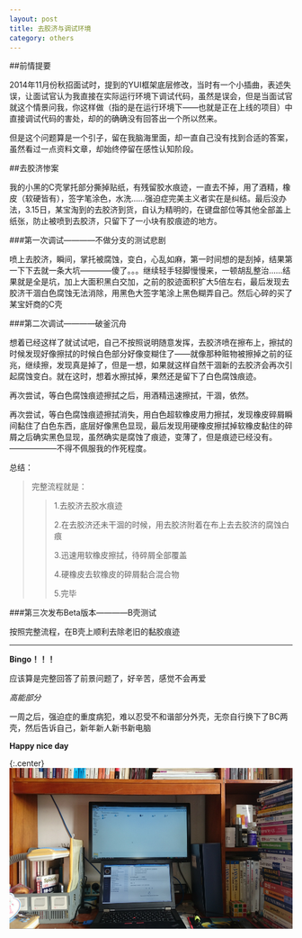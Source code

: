 ```yaml
---
layout: post
title: 去胶济与调试环境
category: others
---
```


##前情提要

2014年11月份秋招面试时，提到的YUI框架底层修改，当时有一个小插曲，表述失误，让面试官认为我直接在实际运行环境下调试代码，虽然是误会，但是当面试官就这个情景问我，你这样做（指的是在运行环境下——也就是正在上线的项目）中直接调试代码的害处，却的的确确没有回答出一个所以然来。

但是这个问题算是一个引子，留在我脑海里面，却一直自己没有找到合适的答案，虽然看过一点资料文章，却始终停留在感性认知阶段。

##去胶济惨案

我的小黑的C壳掌托部分撕掉贴纸，有残留胶水痕迹，一直去不掉，用了酒精，橡皮（软硬皆有），签字笔涂色，水洗……强迫症完美主义者实在是纠结。最后没办法，3.15日，某宝淘到的去胶济到货，自认为精明的，在键盘部位等其他全部盖上纸张，防止被喷到去胶济，只留下了一小块有胶痕迹的地方。

###第一次调试————不做分支的测试悲剧

喷上去胶济，瞬间，掌托被腐蚀，变白，心乱如麻，第一时间想的是刮掉，结果第一下下去就一条大坑————傻了。。。继续轻手轻脚慢慢来，一顿胡乱整治……结果就是全是坑，加上大面积黑白交加，之前的胶迹面积扩大5倍左右，最后发现去胶济干涸白色腐蚀无法消除，用黑色大签字笔涂上黑色糊弄自己。然后心碎的买了某宝奸商的C壳

###第二次调试————破釜沉舟

想着已经这样了就试试吧，自己不按照说明随意发挥，去胶济喷在擦布上，擦拭的时候发现好像擦拭的时候白色部分好像变糊住了——就像那种赃物被擦掉之前的征兆，继续擦，发现真是掉了，但是一想，如果就这样自然干涸新的去胶济会再次引起腐蚀变白。就在这时，想着水擦拭掉，果然还是留下了白色腐蚀痕迹。

再次尝试，等白色腐蚀痕迹擦拭之后，用酒精迅速擦拭，干涸，依然。

再次尝试，等白色腐蚀痕迹擦拭消失，用白色超软橡皮用力擦拭，发现橡皮碎屑瞬间黏住了白色东西，底层好像黑色显现，最后发现用硬橡皮擦拭掉软橡皮黏住的碎屑之后确实黑色显现，虽然确实是腐蚀了痕迹，变薄了，但是痕迹已经没有。——————不得不佩服我的作死程度。

总结：

>完整流程就是：
>
>>1.去胶济去胶水痕迹
>>
>>2.在去胶济还未干涸的时候，用去胶济附着在布上去去胶济的腐蚀白痕
>>
>>3.迅速用软橡皮擦拭，待碎屑全部覆盖
>>
>>4.硬橡皮去软橡皮的碎屑黏合混合物
>>
>>5.完毕

###第三次发布Beta版本————B壳测试

按照完整流程，在B壳上顺利去除老旧的黏胶痕迹


---
**Bingo！！！**

应该算是完整回答了前景问题了，好辛苦，感觉不会再爱


*高能部分*

一周之后，强迫症的重度病犯，难以忍受不和谐部分外壳，无奈自行换下了BC两壳，然后告诉自己，新年新人新书新电脑

**Happy nice day**

{:.center}
![我的工作环境](/assets/img/20150315/MyIBM.PNG)
